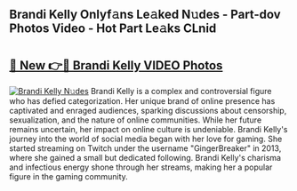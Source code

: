 ## Brandi Kelly Onlyf𝚊ns Le𝚊ked N𝚞des - Part-dov Photos Video - Hot Part Le𝚊ks CLnid

# <h2><a href="http://ab55428.deff.icu/?id=Brandi+Kelly">🔗 New 👉🔴 Brandi Kelly VIDEO Photos</a></h2>

[![Brandi Kelly N𝚞des](https://i.imgur.com/rIISA9y.gif)](http://ab55428.deff.icu/?id=Brandi+Kelly)
Brandi Kelly is a complex and controversial figure who has defied categorization. Her unique brand of online presence has captivated and enraged audiences, sparking discussions about censorship, sexualization, and the nature of online communities. While her future remains uncertain, her impact on online culture is undeniable. Brandi Kelly's journey into the world of social media began with her love for gaming. She started streaming on Twitch under the username "GingerBreaker" in 2013, where she gained a small but dedicated following. Brandi Kelly's charisma and infectious energy shone through her streams, making her a popular figure in the gaming community.
